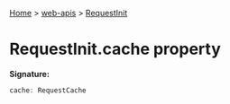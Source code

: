<!-- docId=web-apis.requestinit.cache -->

[Home](./index.md) &gt; [web-apis](./web-apis.md) &gt; [RequestInit](./web-apis.requestinit.md)

# RequestInit.cache property


**Signature:**
```javascript
cache: RequestCache
```
